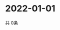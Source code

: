 # 2022-01-01
  共 0条

  <!-- BEGIN -->
  <!-- 最后更新时间Sat Jan 01 2022 22:04:14 GMT+0000 (Coordinated Universal Time) -->
  
  <!-- END -->
  
  